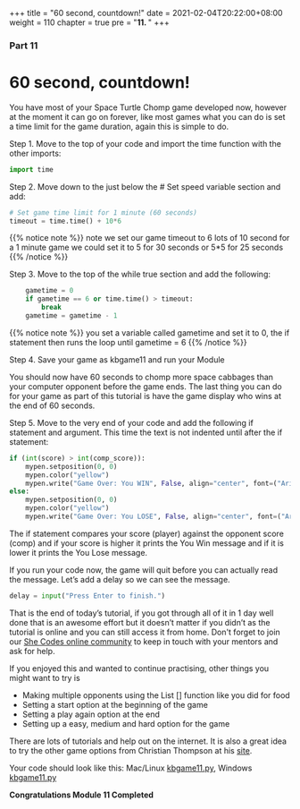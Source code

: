 +++
title = "60 second, countdown!"
date = 2021-02-04T20:22:00+08:00
weight = 110
chapter = true
pre = "<b>11. </b>"
+++

### Part 11

# 60 second, countdown!

You have most of your Space Turtle Chomp game developed now, however at the
 moment it can go on forever, like most games what you can do is set a time
 limit for the game duration, again this is simple to do.

Step 1.  Move to the top of your code and import the time function with the
 other imports:

```python
import time
```

Step 2.  Move down to the just below the \# Set speed variable section and add:

```python
# Set game time limit for 1 minute (60 seconds)
timeout = time.time() + 10*6
```

{{% notice note %}}
note we set our game timeout to 6 lots of 10 second for a 1 minute game we
 could set it to 5 for 30 seconds or 5\*5 for 25 seconds
{{% /notice %}}

Step 3.  Move to the top of the while true section and add the following:

```python
    gametime = 0
    if gametime == 6 or time.time() > timeout:
        break
    gametime = gametime - 1
```

{{% notice note %}}
you set a variable called gametime and set it to 0, the if statement then runs
 the loop until gametime = 6
{{% /notice %}}

Step 4.  Save your game as kbgame11 and run your Module

You should now have 60 seconds to chomp more space cabbages than your computer
 opponent before the game ends. The last thing you can do
 for your game as part of this tutorial is have the game display who wins at
 the end of 60 seconds.

Step 5.  Move to the very end of your code and add the following if
 statement and argument. This time the text is not indented until after the if
 statement:

```python
if (int(score) > int(comp_score)):
    mypen.setposition(0, 0)
    mypen.color("yellow")
    mypen.write("Game Over: You WIN", False, align="center", font=("Arial", 28, "normal"))
else:
    mypen.setposition(0, 0)
    mypen.color("yellow")
    mypen.write("Game Over: You LOSE", False, align="center", font=("Arial", 28, "normal"))
```

The if statement compares your score \(player\) against the opponent score
 \(comp\) and if your score is higher it prints the You Win message and if it
 is lower it prints the You Lose message.

If you run your code now, the game will quit before you can actually read the message. Let’s add a delay so we can see the message.

```python
delay = input("Press Enter to finish.")
```

That is the end of today’s tutorial, if you got through all of it in 1 day well
 done that is an awesome effort but it doesn’t matter if you didn’t as the
 tutorial is online and you can still access it from home. Don't forget to join
 our [She Codes online community](https://join.slack.com/t/shecodesaus/shared_invite/zt-9jktxnlx-Rur3NGFSBFJ7LRwq7AV~ig) to keep in touch with your mentors and ask for help.

If you enjoyed this and wanted to continue practising,
 other things you might want to try is

* Making multiple opponents using the List \[\] function like you did for food
* Setting a start option at the beginning of the game
* Setting a play again option at the end
* Setting up a easy, medium and hard option for the game

There are lots of tutorials and help out on the internet.
 It is also a great idea to try the other game options from Christian Thompson
 at his [site](http://christianthompson.com).

Your code should look like this: Mac/Linux [kbgame11.py](/python_game/src/kbgame11.py), Windows [kbgame11.py](/python_game/src/kbgame11_win.py)

**Congratulations Module 11 Completed**
